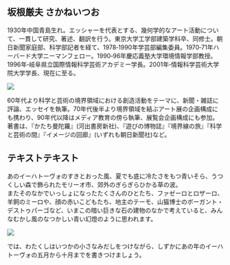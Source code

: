## 坂根厳夫 さかねいつお

1930年中国青島生れ。エッシャーを代表とする、幾何学的なアート活動について、一貫して研究、著述、翻訳を行う。東京大学工学部建築学科卒、同修士。朝日新聞家庭部、科学部記者を経て、1978‐1990年学芸部編集委員。1970‐71年ハーバード大学ニーマンフェロー。1990‐96年慶応義塾大学環境情報学部教授。1996年‐岐阜県立国際情報科学芸術アカデミー学長。2001年‐情報科学芸術大学院大学学長、現在に至る。

![](http://41.media.tumblr.com/tumblr_lh2piuZuao1qz545ro1_500.png)

60年代より科学と芸術の境界領域における創造活動をテーマに、新聞・雑誌に評論、エッセイを執筆。70年代後半より境界領域を結ぶアート展の企画構成にも携わり、90年代以降はメディア教育の傍ら執筆、展覧会企画構成にも参加。著書は、『かたち曼陀羅』(河出書房新社)、『遊びの博物誌』『境界線の旅』『科学と芸術の間』『イメージの回廊』(いずれも朝日新聞社)など。




## テキストテキスト

あのイーハトーヴォのすきとおった風、夏でも底に冷たさをもつ青いそら、うつくしい森で飾られたモリーオ市、郊外のぎらぎらひかる草の波。  
またそのなかでいっしょになったたくさんのひとたち、ファゼーロとロザーロ、羊飼のミーロや、顔の赤いこどもたち、地主のテーモ、山猫博士のボーガント・デストゥパーゴなど、いまこの暗い巨きな石の建物のなかで考えていると、みんなむかし風のなつかしい青い幻燈のように思われます。

![](http://41.media.tumblr.com/tumblr_lh2piuZuao1qz545ro1_500.png)

では、わたくしはいつかの小さなみだしをつけながら、しずかにあの年のイーハトーヴォの五月から十月までを書きつけましょう。
